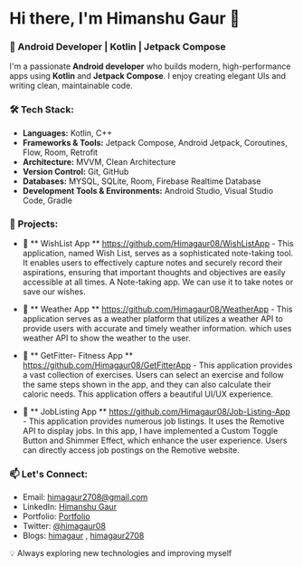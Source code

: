 # Hi there, I'm Himanshu Gaur 👋

### 🚀 Android Developer | Kotlin | Jetpack Compose

I'm a passionate **Android developer** who builds modern, high-performance apps using **Kotlin** and **Jetpack Compose**. I enjoy creating elegant UIs and writing clean, maintainable code.

### 🛠️ Tech Stack:
- **Languages:** Kotlin, C++
- **Frameworks & Tools:** Jetpack Compose, Android Jetpack, Coroutines, Flow, Room, Retrofit
- **Architecture:** MVVM, Clean Architecture
- **Version Control:** Git, GitHub
- **Databases:** MYSQL, SQLite, Room, Firebase Realtime Database
- **Development Tools & Environments:** Android Studio, Visual Studio Code, Gradle


### 📌 Projects:
- 🌟 ** WishList App ** https://github.com/Himagaur08/WishListApp - This application, named Wish List, serves as a sophisticated note-taking tool. It enables users to effectively capture notes and securely record their aspirations, ensuring that important thoughts and objectives are easily accessible at all times. A Note-taking app. We can use it to take notes or save our wishes.
  
- 📱 ** Weather App ** https://github.com/Himagaur08/WeatherApp - This application serves as a weather platform that utilizes a weather API to provide users with accurate and timely weather information. which uses weather API to show the weather to the user.
  
- 📱 ** GetFitter- Fitness App ** https://github.com/Himagaur08/GetFitterApp - This application provides a vast collection of exercises. Users can select an exercise and follow the same steps shown in the app, and they can also calculate their caloric needs. This application offers a beautiful UI/UX experience.
  
- 📱 ** JobListing App ** https://github.com/Himagaur08/Job-Listing-App - This application provides numerous job listings. It uses the Remotive API to display jobs. In this app, I have implemented a Custom Toggle Button and Shimmer Effect, which enhance the user experience. Users can directly access job postings on the Remotive website.

### 📫 Let's Connect:
- Email: himagaur2708@gmail.com
- LinkedIn: [Himanshu Gaur](https://www.linkedin.com/in/himanshu-gaur-5a1b03219)
- Portfolio: [Portfolio](https://himanshugaurportfolio.netlify.app/)
- Twitter: [@himagaur08](https://x.com/Himagaur08)
- Blogs: [himagaur](https://hashnode.com/@himagaur) , [himagaur2708](https://dev.to/himagaur2708)


💡 Always exploring new technologies and improving myself

